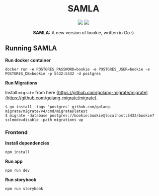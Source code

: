 <h1 align="center">SAMLA</h1>
<p align="center">
<a href="https://goreportcard.com/badge/github.com/dubs3c/go-bookie"><img src="https://goreportcard.com/badge/github.com/dubs3c/go-bookie"></a>
<a href="https://img.shields.io/github/workflow/status/dubs3c/go-bookie/Go"><img src="https://img.shields.io/github/workflow/status/dubs3c/go-bookie/Go"></a>
</p>

<p align="center">
<strong>SAMLA:</strong> A new version of bookie, written in Go :)
</p>


## Running SAMLA

**Run docker container**
```
docker run -e POSTGRES_PASSWORD=bookie -e POSTGRES_USER=bookie -e POSTGRES_DB=bookie -p 5432:5432 -d postgres
```

**Run Migrations**

Install `migrate` from here [https://github.com/golang-migrate/migrate](https://github.com/golang-migrate/migrate).

```
$ go install -tags 'postgres' github.com/golang-migrate/migrate/v4/cmd/migrate@latest
$ migrate -database postgres://bookie:bookie@localhost:5432/bookie?sslmode=disable -path migrations up
```

### Frontend

**Install dependencies**
```
npm install
```

**Run app**
```
npm run dev
```

**Run storybook**
```
npm run storybook
```